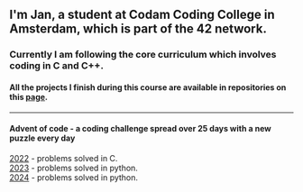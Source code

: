 ## I'm Jan, a student at Codam Coding College in Amsterdam, which is part of the 42 network.


### Currently I am following the core curriculum which involves coding in C and C++.


#### All the projects I finish during this course are available in repositories on this [page](https://github.com/jmolenaa/jmolenaa_Codam).
---
#### Advent of code - a coding challenge spread over 25 days with a new puzzle every day
[2022](https://github.com/jmolenaa/AOC2022) - problems solved in C.<br>
[2023](https://github.com/jmolenaa/AOC2023) - problems solved in python.<br>
[2024](https://github.com/jmolenaa/AOC2024) - problems solved in python.
